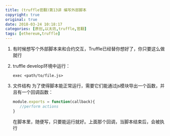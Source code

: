 ```yaml
---
title: (truffle官翻)第13讲 编写外部脚本
copyright: true
original: true
date: 2018-03-24 10:18:17
categories: [原创,以太坊,truffle,官翻]
tags: [ethereum,truffle]
---
```

1. 有时候想写个外部脚本来和合约交互，Truffle已经替你想好了，你只要这么做就行
2. truffle develop环境中运行：  
    ```
    exec <path/to/file.js>
    ```
3. 文件结构
   为了使得脚本能正常运行，需要它们能通过js模块导出一个函数，并且有一个回调函数：  
     
    ```js
    module.exports = function(callback){
       //perform actions
    }
    ```  
    在脚本里，随便写，只要能运行就好。上面那个回调，当脚本结束后，会被执行